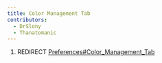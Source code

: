 ```yaml
---
title: Color Management Tab
contributors:
  - DrSlony
  - Thanatomanic
---
```


1.  REDIRECT
    [Preferences#Color_Management_Tab](Preferences#Color_Management_Tab.md)

